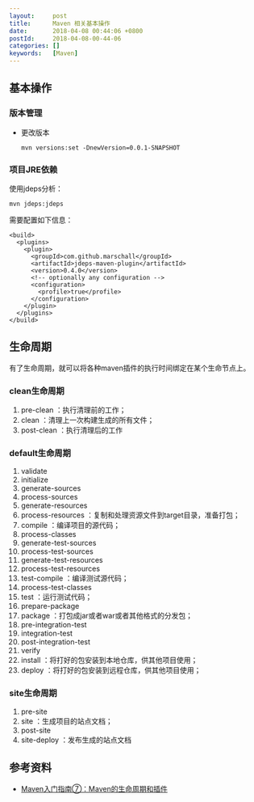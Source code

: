```yaml
---
layout:     post
title:      Maven 相关基本操作
date:       2018-04-08 00:44:06 +0800
postId:     2018-04-08-00-44-06
categories: []
keywords:   [Maven]
---
```


## 基本操作

### 版本管理

* 更改版本
  ```
  mvn versions:set -DnewVersion=0.0.1-SNAPSHOT
  ```
### 项目JRE依赖
使用jdeps分析：
```
mvn jdeps:jdeps
```

需要配置如下信息：
```
<build>
  <plugins>
    <plugin>
      <groupId>com.github.marschall</groupId>
      <artifactId>jdeps-maven-plugin</artifactId>
      <version>0.4.0</version>
      <!-- optionally any configuration -->
      <configuration>
        <profile>true</profile>
      </configuration>
    </plugin>
  </plugins>
</build>
```

## 生命周期

有了生命周期，就可以将各种maven插件的执行时间绑定在某个生命节点上。

### clean生命周期

1. pre-clean    ：执行清理前的工作；
2. clean    ：清理上一次构建生成的所有文件；
3. post-clean    ：执行清理后的工作

### default生命周期

1. validate
2. initialize
3. generate-sources
4. process-sources
5. generate-resources
6. process-resources    ：复制和处理资源文件到target目录，准备打包；
7. compile    ：编译项目的源代码；
8. process-classes
9. generate-test-sources
10. process-test-sources
11. generate-test-resources
12. process-test-resources
13. test-compile    ：编译测试源代码；
14. process-test-classes
15. test    ：运行测试代码；
16. prepare-package
17. package    ：打包成jar或者war或者其他格式的分发包；
18. pre-integration-test
19. integration-test
20. post-integration-test
21. verify
22. install    ：将打好的包安装到本地仓库，供其他项目使用；
23. deploy    ：将打好的包安装到远程仓库，供其他项目使用；

### site生命周期

1. pre-site
2. site    ：生成项目的站点文档；
3. post-site
4. site-deploy    ：发布生成的站点文档

## 参考资料

* [Maven入门指南⑦：Maven的生命周期和插件](https://www.cnblogs.com/luotaoyeah/p/3819001.html)

